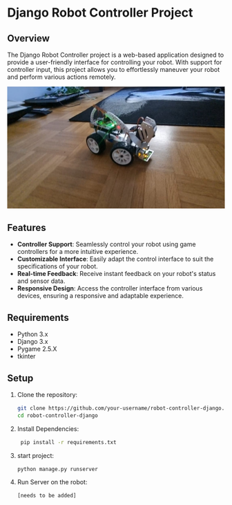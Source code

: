 # Django Robot Controller Project

## Overview
The Django Robot Controller project is a web-based application designed to provide a user-friendly interface for controlling your robot. With support for controller input, this project allows you to effortlessly maneuver your robot and perform various actions remotely.

![alt text](main_controller/static/a.jpg)

## Features
- **Controller Support**: Seamlessly control your robot using game controllers for a more intuitive experience.
- **Customizable Interface**: Easily adapt the control interface to suit the specifications of your robot.
- **Real-time Feedback**: Receive instant feedback on your robot's status and sensor data.
- **Responsive Design**: Access the controller interface from various devices, ensuring a responsive and adaptable experience.

## Requirements
- Python 3.x
- Django 3.x
- Pygame 2.5.X
- tkinter

## Setup
1. Clone the repository:
   ```bash
   git clone https://github.com/your-username/robot-controller-django.git
   cd robot-controller-django

2. Install Dependencies:
   ```bash
    pip install -r requirements.txt

3. start project:
   ```bash
   python manage.py runserver

4. Run Server on the robot:
   ```bash
   [needs to be added]


